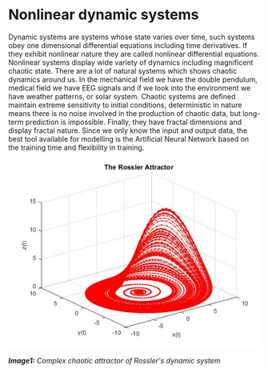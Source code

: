 # Nonlinear dynamic systems

Dynamic systems are systems whose state varies over time, such systems obey one dimensional differential equations including time derivatives. If they exhibit nonlinear nature they are called nonlinear differential equations. Nonlinear systems display wide variety of dynamics including magnificent chaotic state. There are a lot of natural systems which shows chaotic dynamics around us. In the mechanical field we have the double pendulum, medical field we have EEG signals and if we look into the environment we have weather patterns, or solar system. Chaotic systems are defined maintain extreme sensitivity to initial conditions, deterministic in nature means there is no noise involved in the production of chaotic data, but long-term prediction is impossible. Finally, they have fractal dimensions and display fractal nature. Since we only know the input and output data, the best tool available for modelling is the Artificial Neural Network based on the training time and flexibility in training.

![](https://raw.githubusercontent.com/jobinregina/Chaos/master/Ross.jpg)

***Image1:*** *Complex chaotic attractor of Rossler's dynamic system*
